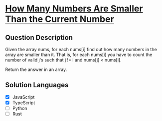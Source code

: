 # [How Many Numbers Are Smaller Than the Current Number](https://leetcode.com/problems/how-many-numbers-are-smaller-than-the-current-number)

## Question Description

Given the array nums, for each nums[i] find out how many numbers in the array are smaller than it. That is, for each nums[i] you have to count the number of valid j's such that j != i and nums[j] < nums[i].

Return the answer in an array.

## Solution Languages

- [x] JavaScript
- [x] TypeScript
- [ ] Python
- [ ] Rust
